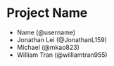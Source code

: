 # Project Name
- Name (@username)
- Jonathan Lei (@JonathanL159)
- Michael (@mkao823)
- William Tran (@williamtran955)
